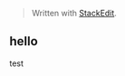 


> Written with [StackEdit](https://stackedit.io/).
## hello

test
<!--stackedit_data:
eyJoaXN0b3J5IjpbLTMyNTkwNzYzN119
-->
